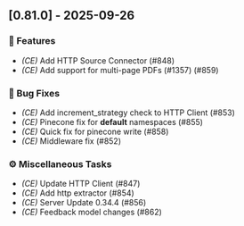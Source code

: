 ## [0.81.0] - 2025-09-26

### 🚀 Features

- *(CE)* Add HTTP Source Connector (#848)
- *(CE)* Add support for multi-page PDFs (#1357) (#859)

### 🐛 Bug Fixes

- *(CE)* Add increment_strategy check to HTTP Client (#853)
- *(CE)* Pinecone fix for __default__ namespaces (#855)
- *(CE)* Quick fix for pinecone write (#858)
- *(CE)* Middleware fix (#852)

### ⚙️ Miscellaneous Tasks

- *(CE)* Update HTTP Client (#847)
- *(CE)* Add http extractor (#854)
- *(CE)* Server Update 0.34.4 (#856)
- *(CE)* Feedback model changes (#862)
